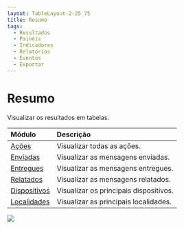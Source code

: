 ```yaml
---
layout: TableLayout-2-25_75
title: Resumo
tags:
  - Resultados
  - Painéis
  - Indicadores
  - Relatórios
  - Eventos
  - Exportar
---
```

# Resumo

Visualizar os resultados em tabelas.

| Módulo | Descrição |
| :--- | :--- |
| [Ações](actions) | Visualizar todas as ações. |
| [Enviadas](sent) | Visualizar as mensagens enviadas. |
| [Entregues](delivered) | Visualizar as mensagens entregues. |
| [Relatados](reported) | Visualizar as mensagens relatados. |
| [Dispositivos](devices) | Visualizar os principais dispositivos. |
| [Localidades](locations) | Visualizar as principais localidades.  |

   ![](https://cdn.phishx.io/phishx-docs/images/phishx_results_menu_04_events.webp)
